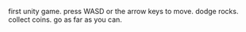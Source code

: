 first unity game. 
press WASD or the arrow keys to move.
dodge rocks.
collect coins.
go as far as you can.

